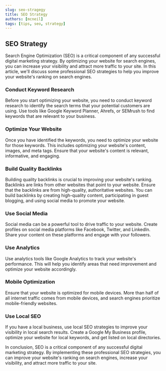 ```yaml
---
slug: seo-stragegy
title: SEO Strategy
authors: [mcneil]
tags: [tips, seo, strategy]
---
```


## SEO Strategy

Search Engine Optimization (SEO) is a critical component of any successful digital marketing strategy. By optimizing your website for search engines, you can increase your visibility and attract more traffic to your site. In this article, we'll discuss some professional SEO strategies to help you improve your website's ranking on search engines.

### Conduct Keyword Research

Before you start optimizing your website, you need to conduct keyword research to identify the search terms that your potential customers are using. Use tools like Google Keyword Planner, Ahrefs, or SEMrush to find keywords that are relevant to your business.

### Optimize Your Website

Once you have identified the keywords, you need to optimize your website for those keywords. This includes optimizing your website's content, images, and meta tags. Ensure that your website's content is relevant, informative, and engaging.

### Build Quality Backlinks

Building quality backlinks is crucial to improving your website's ranking. Backlinks are links from other websites that point to your website. Ensure that the backlinks are from high-quality, authoritative websites. You can build backlinks by creating high-quality content, participating in guest blogging, and using social media to promote your website.

### Use Social Media

Social media can be a powerful tool to drive traffic to your website. Create profiles on social media platforms like Facebook, Twitter, and LinkedIn. Share your content on these platforms and engage with your followers.

### Use Analytics

Use analytics tools like Google Analytics to track your website's performance. This will help you identify areas that need improvement and optimize your website accordingly.

### Mobile Optimization

Ensure that your website is optimized for mobile devices. More than half of all internet traffic comes from mobile devices, and search engines prioritize mobile-friendly websites.

### Use Local SEO

If you have a local business, use local SEO strategies to improve your visibility in local search results. Create a Google My Business profile, optimize your website for local keywords, and get listed on local directories.

In conclusion, SEO is a critical component of any successful digital marketing strategy. By implementing these professional SEO strategies, you can improve your website's ranking on search engines, increase your visibility, and attract more traffic to your site.